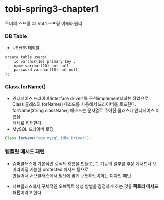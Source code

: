 # tobi-spring3-chapter1
토비의 스프링 3.1 Vol.1 스프링 이해와 원리

### DB Table
* USERS 테이블
```mysql
create table users(
    id varchar(10) primary key ,
    name varchar(20) not null ,
    password varchar(10) not null
);
```
### Class.forName()
* 인터페이스 드라이버(interface driver)를 구현(implements)하는 작업으로,   
Class 클래스의 forName() 메소드를 사용해서 드라이버를 로드한다.   
forName(String className) 메소드는 문자열로 주어진 클래스나 인터페이스 이름을  
객체로 리턴한다.  
* MySQL 드라이버 로딩
```java
Class.forName("com.mysql.jdbc.Driver");
```

### 템플릿 메서드 패턴
* 슈퍼클래스에 기본적인 로직의 흐름을 만들고, 그 기능의 일부를 추상 메서드나 오버라이딩 가능한 protected 메서드 등으로  
만들어서 서브클래스에서 필요에 맞게 구현하도록하는 디자인 패턴

* 서브클래스에서 구체적인 오브젝트 생성 방법을 결정하게 하는 것을 <b>팩토리 메서드 패턴</b>이라고 한다.  

